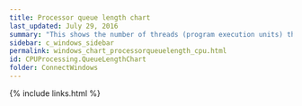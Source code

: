 ```yaml
---
title: Processor queue length chart
last_updated: July 29, 2016
summary: "This shows the number of threads (program execution units) that are waiting to run on all processors. A sustained processor queue length greater than 10 can indicate processor congestion."
sidebar: c_windows_sidebar
permalink: windows_chart_processorqueuelength_cpu.html
id: CPUProcessing.QueueLengthChart
folder: ConnectWindows
---
```





{% include links.html %}
